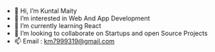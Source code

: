 - 👋 Hi, I’m Kuntal Maity
- 👀 I’m interested in Web And App Development 
- 🌱 I’m currently learning React 
- 💞️ I’m looking to collaborate on Startups and open Source Projects
- 📫 Email : km7999319@gmail.com 

<!---
kuntal-hub/kuntal-hub is a ✨ special ✨ repository because its `README.md` (this file) appears on your GitHub profile.
You can click the Preview link to take a look at your changes.
--->
